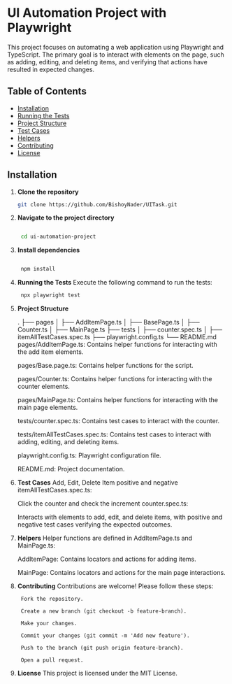 # UI Automation Project with Playwright

This project focuses on automating a web application using Playwright and TypeScript. The primary goal is to interact with elements on the page, such as adding, editing, and deleting items, and verifying that actions have resulted in expected changes.

## Table of Contents

- [Installation](#installation)
- [Running the Tests](#running-the-tests)
- [Project Structure](#project-structure)
- [Test Cases](#test-cases)
- [Helpers](#helpers)
- [Contributing](#contributing)
- [License](#license)

## Installation

1. **Clone the repository**
   ```bash
   git clone https://github.com/BishoyNader/UITask.git

2. **Navigate to the project directory**
   ```bash

    cd ui-automation-project
3. **Install dependencies**
   ```bash

    npm install
4. **Running the Tests**
    Execute the following command to run the tests:

   ```bash
    npx playwright test
5. **Project Structure**

    .
    ├── pages
    │   ├── AddItemPage.ts
    │   ├── BasePage.ts
    │   ├── Counter.ts
    │   ├── MainPage.ts
    ├── tests
    │   ├── counter.spec.ts
    │   ├── itemAllTestCases.spec.ts
    ├── playwright.config.ts
    └── README.md
    pages/AddItemPage.ts: Contains helper functions for interacting with the add item elements.

    pages/Base.page.ts: Contains helper functions for the script.

    pages/Counter.ts: Contains helper functions for interacting with the counter elements.

    pages/MainPage.ts: Contains helper functions for interacting with the main page elements.

    tests/counter.spec.ts: Contains test cases to interact with the counter.

    tests/itemAllTestCases.spec.ts: Contains test cases to interact with adding, editing, and deleting items.

    playwright.config.ts: Playwright configuration file.

    README.md: Project documentation.
6. **Test Cases**
    Add, Edit, Delete Item positive and negative
    itemAllTestCases.spec.ts:

    Click the counter and check the increment
    counter.spec.ts:

    Interacts with elements to add, edit, and delete items, with positive and negative test cases verifying the expected outcomes.
7. **Helpers**
    Helper functions are defined in AddItemPage.ts and MainPage.ts:

    AddItemPage: Contains locators and actions for adding items.

    MainPage: Contains locators and actions for the main page interactions.

8. **Contributing**
    Contributions are welcome! Please follow these steps:

        Fork the repository.

        Create a new branch (git checkout -b feature-branch).

        Make your changes.

        Commit your changes (git commit -m 'Add new feature').

        Push to the branch (git push origin feature-branch).

        Open a pull request.

9. **License**
    This project is licensed under the MIT License.